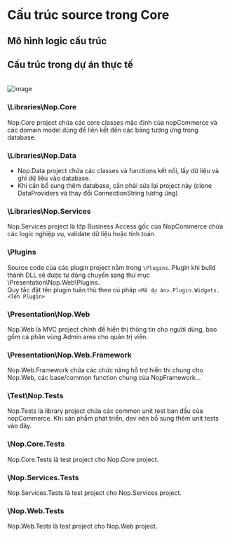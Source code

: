 # Cấu trúc source trong Core
## Mô hình logic cấu trúc 

## Cấu trúc trong dự án thực tế
<br/>![image](https://github.com/tungvp29/Document/assets/37463451/9ed41a06-e3be-4108-a3f0-2b610df7cae4)

### \Libraries\Nop.Core
Nop.Core project chứa các core classes mặc định của nopCommerce và các domain model dùng để liên kết đến các bảng tương ứng trong database.

### \Libraries\Nop.Data
- Nop.Data project chứa các classes và functions kết nối, lấy dữ liệu và ghi dữ liệu vào database.
- Khi cần bổ sung thêm database, cần phải sửa lại project này (clone DataProviders và thay đổi ConnectionString tương ứng)

### \Libraries\Nop.Services
Nop.Services project là lớp Business Access gốc của NopCommerce chứa các logic nghiệp vụ, validate dữ liệu hoặc tính toán.

### \Plugins
Source code của các plugin project nằm trong `\Plugins`. Plugin khi build thành DLL sẽ được tự động chuyển sang thư mục \Presentation\Nop.Web\Plugins.
<br/>Quy tắc đặt tên plugin tuân thủ theo cú pháp `<Mã dự án>.Plugin.Widgets.<Tên Plugin>`

### \Presentation\Nop.Web
Nop.Web là MVC project chính để hiển thị thông tin cho người dùng, bao gồm cả phân vùng Admin area cho quản trị viên.

### \Presentation\Nop.Web.Framework
Nop.Web.Framework chứa các chức năng hỗ trợ hiển thị chung cho Nop.Web, các base/common function chung của NopFramework...

### \Test\Nop.Tests
Nop.Tests là library project chứa các common unit test ban đầu của nopCommerce. Khi sản phẩm phát triển, dev nên bổ sung thêm unit tests vào đây.

### \Nop.Core.Tests
Nop.Core.Tests là test project cho Nop.Core project.

### \Nop.Services.Tests
Nop.Services.Tests là test project cho Nop.Services project.

### \Nop.Web.Tests
Nop.Web.Tests là test project cho Nop.Web project.
